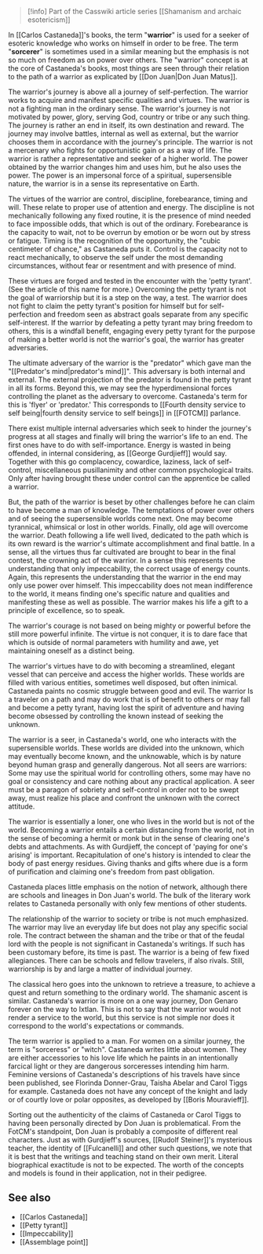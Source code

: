 
> [!info] Part of the Casswiki article series [[Shamanism and archaic esotericism]]

In [[Carlos Castaneda]]'s books, the term "**warrior**" is used for a seeker of esoteric knowledge who works on himself in order to be free. The term "**sorcerer**" is sometimes used in a similar meaning but the emphasis is not so much on freedom as on power over others. The "warrior" concept is at the core of Castaneda's books, most things are seen through their relation to the path of a warrior as explicated by [[Don Juan|Don Juan Matus]].

The warrior's journey is above all a journey of self-perfection. The warrior works to acquire and manifest specific qualities and virtues. The warrior is not a fighting man in the ordinary sense. The warrior's journey is not motivated by power, glory, serving God, country or tribe or any such thing. The journey is rather an end in itself, its own destination and reward. The journey may involve battles, internal as well as external, but the warrior chooses them in accordance with the journey's principle. The warrior is not a mercenary who fights for opportunistic gain or as a way of life. The warrior is rather a representative and seeker of a higher world. The power obtained by the warrior changes him and uses him, but he also uses the power. The power is an impersonal force of a spiritual, supersensible nature, the warrior is in a sense its representative on Earth.

The virtues of the warrior are control, discipline, forebearance, timing and will. These relate to proper use of attention and energy. The discipline is not mechanically following any fixed routine, it is the presence of mind needed to face impossible odds, that which is out of the ordinary. Forebearance is the capacity to wait, not to be overrun by emotion or be worn out by stress or fatigue. Timing is the recognition of the opportunity, the "cubic centimeter of chance," as Castaneda puts it. Control is the capacity not to react mechanically, to observe the self under the most demanding circumstances, without fear or resentment and with presence of mind.

These virtues are forged and tested in the encounter with the 'petty tyrant'. (See the article of this name for more.) Overcoming the petty tyrant is not the goal of warriorship but it is a step on the way, a test. The warrior does not fight to claim the petty tyrant's position for himself but for self-perfection and freedom seen as abstract goals separate from any specific self-interest. If the warrior by defeating a petty tyrant may bring freedom to others, this is a windfall benefit, engaging every petty tyrant for the purpose of making a better world is not the warrior's goal, the warrior has greater adversaries.

The ultimate adversary of the warrior is the "predator" which gave man the "[[Predator's mind|predator's mind]]". This adversary is both internal and external. The external projection of the predator is found in the petty tyrant in all its forms. Beyond this, we may see the hyperdimensional forces controlling the planet as the adversary to overcome. Castaneda's term for this is 'flyer' or 'predator.' This corresponds to [[Fourth density service to self being|fourth density service to self beings]] in [[FOTCM]] parlance.

There exist multiple internal adversaries which seek to hinder the journey's progress at all stages and finally will bring the warrior's life to an end. The first ones have to do with self-importance. Energy is wasted in being offended, in internal considering, as [[George Gurdjieff]] would say. Together with this go complacency, cowardice, laziness, lack of self-control, miscellaneous pusillanimity and other common psychological traits. Only after having brought these under control can the apprentice be called a warrior.

But, the path of the warrior is beset by other challenges before he can claim to have become a man of knowledge. The temptations of power over others and of seeing the supersensible worlds come next. One may become tyrannical, whimsical or lost in other worlds. Finally, old age will overcome the warrior. Death following a life well lived, dedicated to the path which is its own reward is the warrior's ultimate accomplishment and final battle. In a sense, all the virtues thus far cultivated are brought to bear in the final contest, the crowning act of the warrior. In a sense this represents the understanding that only impeccability, the correct usage of energy counts. Again, this represents the understanding that the warrior in the end may only use power over himself. This impeccability does not mean indifference to the world, it means finding one's specific nature and qualities and manifesting these as well as possible. The warrior makes his life a gift to a principle of excellence, so to speak.

The warrior's courage is not based on being mighty or powerful before the still more powerful infinite. The virtue is not conquer, it is to dare face that which is outside of normal parameters with humility and awe, yet maintaining oneself as a distinct being.

The warrior's virtues have to do with becoming a streamlined, elegant vessel that can perceive and access the higher worlds. These worlds are filled with various entities, sometimes well disposed, but often inimical. Castaneda paints no cosmic struggle between good and evil. The warrior Is a traveler on a path and may do work that is of benefit to others or may fall and become a petty tyrant, having lost the spirit of adventure and having become obsessed by controlling the known instead of seeking the unknown.

The warrior is a seer, in Castaneda's world, one who interacts with the supersensible worlds. These worlds are divided into the unknown, which may eventually become known, and the unknowable, which is by nature beyond human grasp and generally dangerous. Not all seers are warriors: Some may use the spiritual world for controlling others, some may have no goal or consistency and care nothing about any practical application. A seer must be a paragon of sobriety and self-control in order not to be swept away, must realize his place and confront the unknown with the correct attitude.

The warrior is essentially a loner, one who lives in the world but is not of the world. Becoming a warrior entails a certain distancing from the world, not in the sense of becoming a hermit or monk but in the sense of clearing one's debts and attachments. As with Gurdjieff, the concept of 'paying for one's arising' is important. Recapitulation of one's history is intended to clear the body of past energy residues. Giving thanks and gifts where due is a form of purification and claiming one's freedom from past obligation.

Castaneda places little emphasis on the notion of network, although there are schools and lineages in Don Juan's world. The bulk of the literary work relates to Castaneda personally with only few mentions of other students.

The relationship of the warrior to society or tribe is not much emphasized. The warrior may live an everyday life but does not play any specific social role. The contract between the shaman and the tribe or that of the feudal lord with the people is not significant in Castaneda's writings. If such has been customary before, its time is past. The warrior is a being of few fixed allegiances. There can be schools and fellow travelers, if also rivals. Still, warriorship is by and large a matter of individual journey.

The classical hero goes into the unknown to retrieve a treasure, to achieve a quest and return something to the ordinary world. The shamanic ascent is similar. Castaneda's warrior is more on a one way journey, Don Genaro forever on the way to Ixtlan. This is not to say that the warrior would not render a service to the world, but this service is not simple nor does it correspond to the world's expectations or commands.

The term warrior is applied to a man. For women on a similar journey, the term is "sorceress" or "witch". Castaneda writes little about women. They are either accessories to his love life which he paints in an intentionally farcical light or they are dangerous sorceresses intending him harm. Feminine versions of Castaneda's descriptions of his travels have since been published, see Florinda Donner-Grau, Taisha Abelar and Carol Tiggs for example. Castaneda does not have any concept of the knight and lady or of courtly love or polar opposites, as developed by [[Boris Mouravieff]].

Sorting out the authenticity of the claims of Castaneda or Carol Tiggs to having been personally directed by Don Juan is problematical. From the FotCM's standpoint, Don Juan is probably a composite of different real characters. Just as with Gurdjieff's sources, [[Rudolf Steiner]]'s mysterious teacher, the identity of [[Fulcanelli]] and other such questions, we note that it is best that the writings and teaching stand on their own merit. Literal biographical exactitude is not to be expected. The worth of the concepts and models is found in their application, not in their pedigree.

See also
--------

*   [[Carlos Castaneda]]
*   [[Petty tyrant]]
*   [[Impeccability]]
*   [[Assemblage point]]